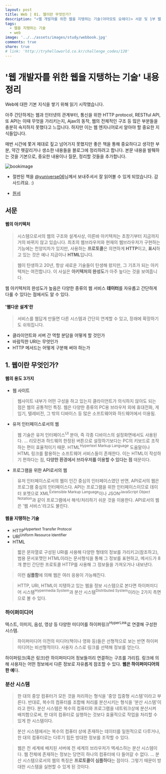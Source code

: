```yaml
---
layout: post
title: Web | 01. 웹이란 무엇인가?
description: "<웹 개발자를 위한 웹을 지탱하는 기술(야마모토 요헤이)> 서문 및 1부 웹 개론 chapter 01 웹이란 무엇인가?"
tags:
  - 웹을 지탱하는 기술
  - web
image: '../../assets/images/study/webbook.jpg'
comments: true
share: true
# link: 'http://tryhelloworld.co.kr/challenge_codes/120'
---
```


# '웹 개발자를 위한 웹을 지탱하는 기술' 내용 정리

Web에 대한 기본 지식을 쌓기 위해 읽기 시작했습니다.

아주 간단하게는 웹과 인터넷의 관계부터, 통신을 위한 HTTP protocol, RESTful API, 또 API는 이때 무엇을 가리키는지, Ajax의 동작, 웹의 전체적인 구조 등 많은 부분들을 충분히 숙지하지 못했다고 느낍니다. 하지만 이는 웹 엔지니어로서 알아야 할 중요한 지식들입니다.

매번 시간에 쫓겨 제대로 짚고 넘어가지 못했지만 좋은 책을 통해 중요하다고 생각한 부분, 약간 헷갈리거나 생소한 내용들을 블로그에 정리하려고 합니다. 본문 내용을 발췌하는 것을 기본으로, 중요한 내용이나 질문, 정리할 것들을 추가합니다.

![bookimage](../../assets/images/study/webbook.jpg)

* 절판된 책을 [@yuniverse06](https://twitter.com/yuniverse06)님께서 보내주셔서 잘 읽어볼 수 있게 되었습니다. 감사드려요. :)

* [원서](http://www.cdjapan.co.jp/product/NEOBK-744913)

## 서문

#### 웹의 아키텍처

> 시스템으로서의 웹의 구조와 설계사상, 이른바 아키텍처는 초창기부터 지금까지 거의 바뀌지 않고 있습니다. 최초의 웹브라우저와 현재의 웹브라우저가 구현하는 기능에는 천양지차가 있지만, 사용하는 **프로토콜**은 의연하게 **HTTP**이고, **표시**하고 있는 것은 예나 지금이나 **HTML**입니다.

> 웹이 탄생하고 20년, 항상 새로운 기술들이 탄생해 왔지만, 그 기초가 되는 아키텍처는 여전합니다. 이 사실은 **아키텍처의 완성도**가 아주 높다는 것을 보여줍니다.

웹 아키텍처의 완성도가 높음은 다양한 종류의 웹 서비스 **데이터**를 자유롭고 간단하게 다룰 수 있다는 점에서도 알 수 있다.

#### '웹다운 설계'란

> 서비스를 웹답게 만들면 다른 시스템과 간단히 연계할 수 있고, 장래에 확장하기도 쉬워집니다.

- 클라이언트와 서버 간 역할 분담을 어떻게 할 것인가
- 바람직한 URI는 무엇인가
- HTTP 메서드는 어떻게 구분해 써야 하는가

## 1. 웹이란 무엇인가?

#### 웹의 용도 3가지

- 웹 사이트
> 웹사이트 내부가 어떤 구성을 하고 있는지 클라이언트가 의식하지 않아도 되는 점은 웹의 공통적인 특징. 웹은 다양한 종류의 PC용 브라우저 외에 휴대전화, 게임기, 텔레비전, 그 밖의 디바이스 등 많은 소프트웨어와 하드웨어에서 이용됨.

- 유저 인터페이스로서의 웹
> 웹 기술은 유저 인터페이스<sup>UI</sup> 분야, 즉 각종 디바이스의 설정화면에서도 사용된다. ... 리모컨과 하드웨의 한정된 버튼으로 설정하기보다는 PC의 키보드로 조작하는 편이 효율적이기 때문.
> HTML<sup>Hypertext Markup Language</sup> 도움말이나 HTML 링크를 활용하는 소프트웨어 서비스들이 존재한다. 이는 HTML이 작성하기 편하다는 점, **다양한 환경에서 브라우저를 이용할 수 있다는 점** 때문이다.

- 프로그램을 위한 API로서의 웹
> 유저 인터페이스로서의 웹이 인간 중심의 인터페이스였던 반면, API로서의 웹은 프로그램 중심의 인터페이스다.
> API는 프로그램을 위한 인터페이스이므로 데이터 포멧으로 XML<sup>Extensible Markup Language</sup>이나 JSON<sup>JavaScript Object Notation</sup>과 같이 프로그램에서 해석/처리하기 쉬운 것을 이용한다.
> API로서의 웹은 '웹 서비스'라고도 불린다.

#### 웹을 지탱하는 기술

- HTTP<sup>Hypertext Transfer Protocol</sup>
- URI<sup>Uniform Resource Identifier</sup>
- HTML

> 짧은 문자열로 구성된 URI를 사용해 다양한 형태의 정보를 가리키고(참조하고), 범용 문서포맷인 HTML이라는 문서형식을 통해 그 정보를 표현하고, 메서드가 8개 뿐인 간단한 프로토콜 HTTP를 사용해 그 정보들을 가져오거나 내보낸다.

> 이런 **심플함**에 의해 웹은 여러 응용이 가능해진다.

> HTTP, URI, HTML이 지탱하고 있는 웹을 정보 시스템으로 본다면 하이퍼미디어 시스템<sup>Hypermedia System</sup>과 분산 시스템<sup>Distributed System</sup>이라는 2가지 측면으로 볼 수 있다.

### 하이퍼미디어

텍스트, 이미지, 음성, 영상 등 다양한 미디어를 하이퍼링크<sup>HyperLink</sup>로 연결해 구성한 시스템.

> 하이퍼미디어 이전의 미디어(책이나 영화 등)들은 선형적으로 보는 반면 하이퍼미디어는 비선형적이다. 사용자 스스로 링크를 선택해 정보를 얻는다.

하이퍼링크(혹은 링크)란 하이퍼미디어 정보들끼리 연결하는 구조를 가리킴. 링크에 의해 사용자는 어떤 정보에서 다른 정보로 자유롭게 참조할 수 있다. **웹은 하이퍼미디어의 한 예**다.

### 분산 시스템

> 한 대의 중앙 컴퓨터가 모든 것을 처리하는 형식을 '중앙 집중형 시스템'이라고 부른다. 반대로, 복수의 컴퓨터를 조합해 처리를 분산시키는 형식을 '분산 시스템'이라고 한다. 분산 시스템은 복수의 컴퓨터와 프로그램을 네트워크상에 분산시켜 배치함으로써, 한 대의 컴퓨터로 실행하는 것보다 효율적으로 작업을 처리할 수 있게 한 시스템이다.

> 분산 시스템에서는 복수의 컴퓨터 상에 존재하는 데이터를 일원적으로 다루거나, 한 대의 컴퓨터로는 다루기 힘든 방대한 정보를 조작할 수 있다.

> 웹은 전 세계에 배치된 서버에 전 세계의 브라우저가 엑세스하는 분산 시스템이다. 웹 전체에 존재하는 정보는 당연히 하나의 컴퓨터에 다 들어갈 수 없다. ... 분산 시스템으로서의 웹의 특징은 **프로토콜이 심플하다**는 점이다. 그렇기 때문이 방대한 시스템을 실현할 수 있게 된 것이다.